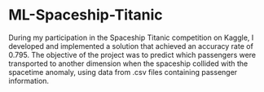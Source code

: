 # ML-Spaceship-Titanic
During my participation in the Spaceship Titanic competition on Kaggle, I developed and implemented a solution that achieved an accuracy rate of 0.795. The objective of the project was to predict which passengers were transported to another dimension when the spaceship collided with the spacetime anomaly, using data from .csv files containing passenger information.
